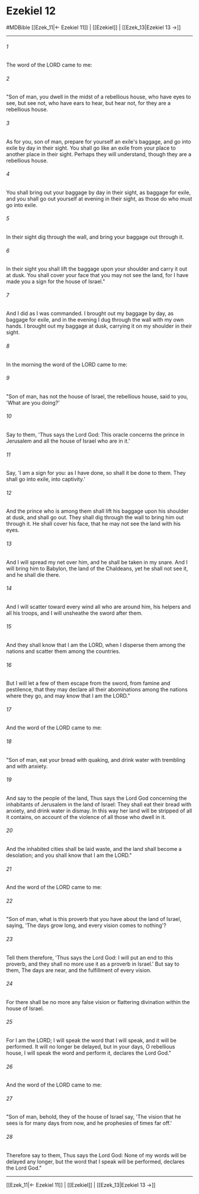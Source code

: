# Ezekiel 12
#MDBible
[[Ezek_11|← Ezekiel 11]] | [[Ezekiel]] | [[Ezek_13|Ezekiel 13 →]]

***

###### 1 

The word of the LORD came to me: 

###### 2 

"Son of man, you dwell in the midst of a rebellious house, who have eyes to see, but see not, who have ears to hear, but hear not, for they are a rebellious house. 

###### 3 

As for you, son of man, prepare for yourself an exile's baggage, and go into exile by day in their sight. You shall go like an exile from your place to another place in their sight. Perhaps they will understand, though they are a rebellious house. 

###### 4 

You shall bring out your baggage by day in their sight, as baggage for exile, and you shall go out yourself at evening in their sight, as those do who must go into exile. 

###### 5 

In their sight dig through the wall, and bring your baggage out through it. 

###### 6 

In their sight you shall lift the baggage upon your shoulder and carry it out at dusk. You shall cover your face that you may not see the land, for I have made you a sign for the house of Israel." 

###### 7 

And I did as I was commanded. I brought out my baggage by day, as baggage for exile, and in the evening I dug through the wall with my own hands. I brought out my baggage at dusk, carrying it on my shoulder in their sight. 

###### 8 

In the morning the word of the LORD came to me: 

###### 9 

"Son of man, has not the house of Israel, the rebellious house, said to you, 'What are you doing?' 

###### 10 

Say to them, 'Thus says the Lord God: This oracle concerns the prince in Jerusalem and all the house of Israel who are in it.' 

###### 11 

Say, 'I am a sign for you: as I have done, so shall it be done to them. They shall go into exile, into captivity.' 

###### 12 

And the prince who is among them shall lift his baggage upon his shoulder at dusk, and shall go out. They shall dig through the wall to bring him out through it. He shall cover his face, that he may not see the land with his eyes. 

###### 13 

And I will spread my net over him, and he shall be taken in my snare. And I will bring him to Babylon, the land of the Chaldeans, yet he shall not see it, and he shall die there. 

###### 14 

And I will scatter toward every wind all who are around him, his helpers and all his troops, and I will unsheathe the sword after them. 

###### 15 

And they shall know that I am the LORD, when I disperse them among the nations and scatter them among the countries. 

###### 16 

But I will let a few of them escape from the sword, from famine and pestilence, that they may declare all their abominations among the nations where they go, and may know that I am the LORD." 

###### 17 

And the word of the LORD came to me: 

###### 18 

"Son of man, eat your bread with quaking, and drink water with trembling and with anxiety. 

###### 19 

And say to the people of the land, Thus says the Lord God concerning the inhabitants of Jerusalem in the land of Israel: They shall eat their bread with anxiety, and drink water in dismay. In this way her land will be stripped of all it contains, on account of the violence of all those who dwell in it. 

###### 20 

And the inhabited cities shall be laid waste, and the land shall become a desolation; and you shall know that I am the LORD." 

###### 21 

And the word of the LORD came to me: 

###### 22 

"Son of man, what is this proverb that you have about the land of Israel, saying, 'The days grow long, and every vision comes to nothing'? 

###### 23 

Tell them therefore, 'Thus says the Lord God: I will put an end to this proverb, and they shall no more use it as a proverb in Israel.' But say to them, The days are near, and the fulfillment of every vision. 

###### 24 

For there shall be no more any false vision or flattering divination within the house of Israel. 

###### 25 

For I am the LORD; I will speak the word that I will speak, and it will be performed. It will no longer be delayed, but in your days, O rebellious house, I will speak the word and perform it, declares the Lord God." 

###### 26 

And the word of the LORD came to me: 

###### 27 

"Son of man, behold, they of the house of Israel say, 'The vision that he sees is for many days from now, and he prophesies of times far off.' 

###### 28 

Therefore say to them, Thus says the Lord God: None of my words will be delayed any longer, but the word that I speak will be performed, declares the Lord God." 

***

[[Ezek_11|← Ezekiel 11]] | [[Ezekiel]] | [[Ezek_13|Ezekiel 13 →]]
